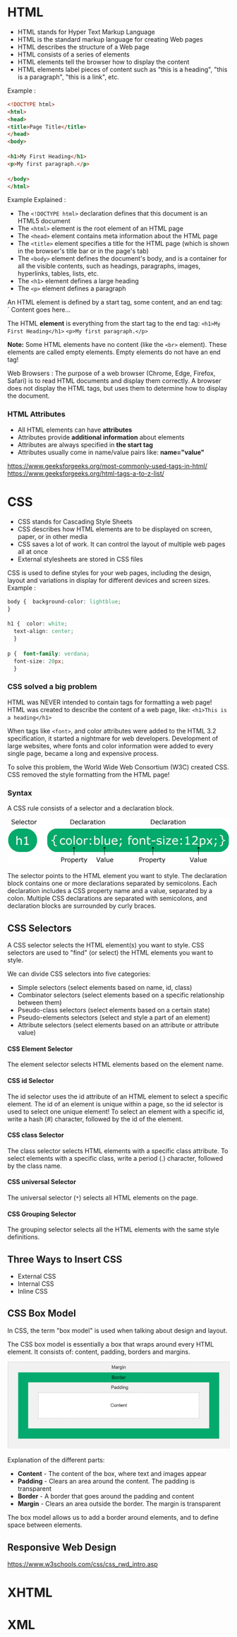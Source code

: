 # HTML
- HTML stands for Hyper Text Markup Language
- HTML is the standard markup language for creating Web pages
- HTML describes the structure of a Web page
- HTML consists of a series of elements
- HTML elements tell the browser how to display the content
- HTML elements label pieces of content such as "this is a heading", "this is a paragraph", "this is a link", etc.

Example :
```html
<!DOCTYPE html>  
<html>  
<head>  
<title>Page Title</title>  
</head>  
<body>  
  
<h1>My First Heading</h1>  
<p>My first paragraph.</p>  
  
</body>  
</html>
```

Example Explained :
- The `<!DOCTYPE html>` declaration defines that this document is an HTML5 document
- The `<html>` element is the root element of an HTML page
- The `<head>` element contains meta information about the HTML page
- The `<title>` element specifies a title for the HTML page (which is shown in the browser's title bar or in the page's tab)
- The `<body>` element defines the document's body, and is a container for all the visible contents, such as headings, paragraphs, images, hyperlinks, tables, lists, etc.
- The `<h1>` element defines a large heading
- The `<p>` element defines a paragraph

An HTML element is defined by a start tag, some content, and an end tag:
`<tagname> Content goes here... </tagname>

The HTML **element** is everything from the start tag to the end tag:
`<h1>My First Heading</h1>`
`<p>My first paragraph.</p>`

**Note:** Some HTML elements have no content (like the `<br>` element). These elements are called empty elements. Empty elements do not have an end tag!

Web Browsers : The purpose of a web browser (Chrome, Edge, Firefox, Safari) is to read HTML documents and display them correctly. A browser does not display the HTML tags, but uses them to determine how to display the document.

### HTML Attributes
- All HTML elements can have **attributes**
- Attributes provide **additional information** about elements
- Attributes are always specified in **the start tag**
- Attributes usually come in name/value pairs like: **name="value"**

https://www.geeksforgeeks.org/most-commonly-used-tags-in-html/
https://www.geeksforgeeks.org/html-tags-a-to-z-list/


# CSS
- CSS stands for Cascading Style Sheets
- CSS describes how HTML elements are to be displayed on screen, paper, or in other media
- CSS saves a lot of work. It can control the layout of multiple web pages all at once
- External stylesheets are stored in CSS files

CSS is used to define styles for your web pages, including the design, layout and variations in display for different devices and screen sizes.
Example :
```css
body {  background-color: lightblue;
}  
  
h1 {  color: white;  
  text-align: center;
  }  
  
p {  font-family: verdana;  
  font-size: 20px;
  }
```

### CSS solved a big problem
HTML was NEVER intended to contain tags for formatting a web page!
HTML was created to describe the content of a web page, like:
`<h1>This is a heading</h1>`

When tags like `<font>`, and color attributes were added to the HTML 3.2 specification, it started a nightmare for web developers. Development of large websites, where fonts and color information were added to every single page, became a long and expensive process.

To solve this problem, the World Wide Web Consortium (W3C) created CSS.
CSS removed the style formatting from the HTML page!

### Syntax
A CSS rule consists of a selector and a declaration block.

![](attachments/Pasted%20image%2020240906152113.png)

The selector points to the HTML element you want to style.
The declaration block contains one or more declarations separated by semicolons.
Each declaration includes a CSS property name and a value, separated by a colon.
Multiple CSS declarations are separated with semicolons, and declaration blocks are surrounded by curly braces.

## CSS Selectors
A CSS selector selects the HTML element(s) you want to style.
CSS selectors are used to "find" (or select) the HTML elements you want to style.

We can divide CSS selectors into five categories:

- Simple selectors (select elements based on name, id, class)
- Combinator selectors (select elements based on a specific relationship between them)
- Pseudo-class selectors (select elements based on a certain state)
- Pseudo-elements selectors (select and style a part of an element)
- Attribute selectors (select elements based on an attribute or attribute value)

#### CSS Element Selector
The element selector selects HTML elements based on the element name.
#### CSS id Selector
The id selector uses the id attribute of an HTML element to select a specific element.
The id of an element is unique within a page, so the id selector is used to select one unique element!
To select an element with a specific id, write a hash (#) character, followed by the id of the element.
#### CSS class Selector
The class selector selects HTML elements with a specific class attribute.
To select elements with a specific class, write a period (.) character, followed by the class name.

#### CSS universal Selector
The universal selector (`*`) selects all HTML elements on the page.

#### CSS Grouping Selector
The grouping selector selects all the HTML elements with the same style definitions.

## Three Ways to Insert CSS
- External CSS
- Internal CSS
- Inline CSS

## CSS Box Model

In CSS, the term "box model" is used when talking about design and layout.

The CSS box model is essentially a box that wraps around every HTML element. It consists of: content, padding, borders and margins.

![](attachments/Pasted%20image%2020240906153923.png)

Explanation of the different parts:

- **Content** - The content of the box, where text and images appear
- **Padding** - Clears an area around the content. The padding is transparent
- **Border** - A border that goes around the padding and content
- **Margin** - Clears an area outside the border. The margin is transparent

The box model allows us to add a border around elements, and to define space between elements.

## Responsive Web Design
https://www.w3schools.com/css/css_rwd_intro.asp


# XHTML

# XML










